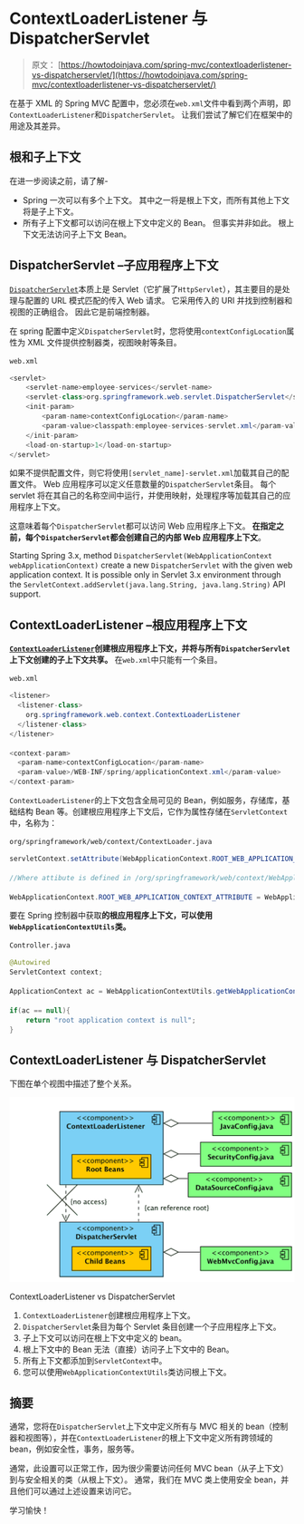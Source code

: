 # ContextLoaderListener 与 DispatcherServlet

> 原文： [https://howtodoinjava.com/spring-mvc/contextloaderlistener-vs-dispatcherservlet/](https://howtodoinjava.com/spring-mvc/contextloaderlistener-vs-dispatcherservlet/)

在基于 XML 的 Spring MVC 配置中，您必须在`web.xml`文件中看到两个声明，即`ContextLoaderListener`和`DispatcherServlet`。 让我们尝试了解它们在框架中的用途及其差异。

## 根和子上下文

在进一步阅读之前，请了解-

*   Spring 一次可以有多个上下文。 其中之一将是根上下文，而所有其他上下文将是子上下文。
*   所有子上下文都可以访问在根上下文中定义的 Bean。 但事实并非如此。 根上下文无法访问子上下文 Bean。

## DispatcherServlet –子应用程序上下文

[`DispatcherServlet`](https://docs.spring.io/spring-framework/docs/current/javadoc-api/org/springframework/web/servlet/DispatcherServlet.html)本质上是 Servlet（它扩展了`HttpServlet`），其主要目的是处理与配置的 URL 模式匹配的传入 Web 请求。 它采用传入的 URI 并找到控制器和视图的正确组合。 因此它是前端控制器。

在 spring 配置中定义`DispatcherServlet`时，您将使用`contextConfigLocation`属性为 XML 文件提供控制器类，视图映射等条目。

`web.xml`

```java
<servlet>
	<servlet-name>employee-services</servlet-name>
	<servlet-class>org.springframework.web.servlet.DispatcherServlet</servlet-class>
	<init-param>
		<param-name>contextConfigLocation</param-name>
		<param-value>classpath:employee-services-servlet.xml</param-value>
	</init-param>
	<load-on-startup>1</load-on-startup>
</servlet>

```

如果不提供配置文件，则它将使用`[servlet_name]-servlet.xml`加载其自己的配置文件。 Web 应用程序可以定义任意数量的`DispatcherServlet`条目。 每个 servlet 将在其自己的名称空间中运行，并使用映射，处理程序等加载其自己的应用程序上下文。

这意味着每个`DispatcherServlet`都可以访问 Web 应用程序上下文。 **在指定之前，每个`DispatcherServlet`都会创建自己的内部 Web 应用程序上下文**。

Starting Spring 3.x, method `DispatcherServlet(WebApplicationContext webApplicationContext)` create a new `DispatcherServlet` with the given web application context. It is possible only in Servlet 3.x environment through the `ServletContext.addServlet(java.lang.String, java.lang.String)` API support.

## ContextLoaderListener –根应用程序上下文

**[`ContextLoaderListener`](https://docs.spring.io/spring-framework/docs/current/javadoc-api/org/springframework/web/context/ContextLoaderListener.html)创建根应用程序上下文，并将与所有`DispatcherServlet`上下文创建的子上下文共享。** 在`web.xml`中只能有一个条目。

`web.xml`

```java
<listener>
  <listener-class>
    org.springframework.web.context.ContextLoaderListener
  </listener-class>
</listener>

<context-param>
  <param-name>contextConfigLocation</param-name>
  <param-value>/WEB-INF/spring/applicationContext.xml</param-value>
</context-param>

```

`ContextLoaderListener`的上下文包含全局可见的 Bean，例如服务，存储库，基础结构 Bean 等。创建根应用程序上下文后，它作为属性存储在`ServletContext`中，名称为：

`org/springframework/web/context/ContextLoader.java`

```java
servletContext.setAttribute(WebApplicationContext.ROOT_WEB_APPLICATION_CONTEXT_ATTRIBUTE, this.context);

//Where attibute is defined in /org/springframework/web/context/WebApplicationContext.java as

WebApplicationContext.ROOT_WEB_APPLICATION_CONTEXT_ATTRIBUTE = WebApplicationContext.class.getName() + ".ROOT";

```

要在 Spring 控制器中获取**的根应用程序上下文，可以使用`WebApplicationContextUtils`类。**

`Controller.java`

```java
@Autowired
ServletContext context; 

ApplicationContext ac = WebApplicationContextUtils.getWebApplicationContext(context);

if(ac == null){
	return "root application context is null";
}     

```

## ContextLoaderListener 与 DispatcherServlet

下图在单个视图中描述了整个关系。

![ContextLoaderListener vs DispatcherServlet](img/e06c1b1836c828e3622c0f4bdc7a0229.jpg)

ContextLoaderListener vs DispatcherServlet

1.  `ContextLoaderListener`创建根应用程序上下文。
2.  `DispatcherServlet`条目为每个 Servlet 条目创建一个子应用程序上下文。
3.  子上下文可以访问在根上下文中定义的 bean。
4.  根上下文中的 Bean 无法（直接）访问子上下文中的 Bean。
5.  所有上下文都添加到`ServletContext`中。
6.  您可以使用`WebApplicationContextUtils`类访问根上下文。

## 摘要

通常，您将在`DispatcherServlet`上下文中定义所有与 MVC 相关的 bean（控制器和视图等），并在`ContextLoaderListener`的根上下文中定义所有跨领域的 bean，例如安全性，事务，服务等。

通常，此设置可以正常工作，因为很少需要访问任何 MVC bean（从子上下文）到与安全相关的类（从根上下文）。 通常，我们在 MVC 类上使用安全 bean，并且他们可以通过上述设置来访问它。

学习愉快！